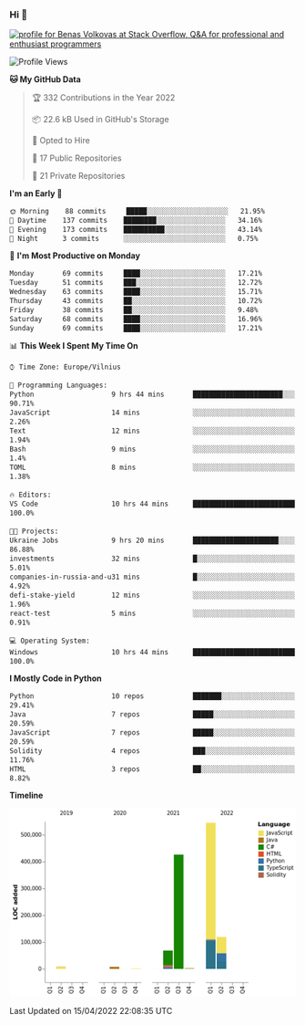 ### Hi 👋
<a href="https://stackoverflow.com/users/14954249/benas-volkovas"><img src="https://stackoverflow.com/users/flair/14954249.png?theme=dark" width="208" height="58" alt="profile for Benas Volkovas at Stack Overflow, Q&amp;A for professional and enthusiast programmers" title="profile for Benas Volkovas at Stack Overflow, Q&amp;A for professional and enthusiast programmers"></a>

<!--START_SECTION:waka-->
![Profile Views](http://img.shields.io/badge/Profile%20Views-3-blue)

**🐱 My GitHub Data** 

> 🏆 332 Contributions in the Year 2022
 > 
> 📦 22.6 kB Used in GitHub's Storage 
 > 
> 💼 Opted to Hire
 > 
> 📜 17 Public Repositories 
 > 
> 🔑 21 Private Repositories  
 > 
**I'm an Early 🐤** 

```text
🌞 Morning    88 commits     █████░░░░░░░░░░░░░░░░░░░░   21.95% 
🌆 Daytime    137 commits    ████████░░░░░░░░░░░░░░░░░   34.16% 
🌃 Evening    173 commits    ██████████░░░░░░░░░░░░░░░   43.14% 
🌙 Night      3 commits      ░░░░░░░░░░░░░░░░░░░░░░░░░   0.75%

```
📅 **I'm Most Productive on Monday** 

```text
Monday       69 commits     ████░░░░░░░░░░░░░░░░░░░░░   17.21% 
Tuesday      51 commits     ███░░░░░░░░░░░░░░░░░░░░░░   12.72% 
Wednesday    63 commits     ████░░░░░░░░░░░░░░░░░░░░░   15.71% 
Thursday     43 commits     ██░░░░░░░░░░░░░░░░░░░░░░░   10.72% 
Friday       38 commits     ██░░░░░░░░░░░░░░░░░░░░░░░   9.48% 
Saturday     68 commits     ████░░░░░░░░░░░░░░░░░░░░░   16.96% 
Sunday       69 commits     ████░░░░░░░░░░░░░░░░░░░░░   17.21%

```


📊 **This Week I Spent My Time On** 

```text
⌚︎ Time Zone: Europe/Vilnius

💬 Programming Languages: 
Python                   9 hrs 44 mins       ██████████████████████░░░   90.71% 
JavaScript               14 mins             ░░░░░░░░░░░░░░░░░░░░░░░░░   2.26% 
Text                     12 mins             ░░░░░░░░░░░░░░░░░░░░░░░░░   1.94% 
Bash                     9 mins              ░░░░░░░░░░░░░░░░░░░░░░░░░   1.4% 
TOML                     8 mins              ░░░░░░░░░░░░░░░░░░░░░░░░░   1.38%

🔥 Editors: 
VS Code                  10 hrs 44 mins      █████████████████████████   100.0%

🐱‍💻 Projects: 
Ukraine Jobs             9 hrs 20 mins       █████████████████████░░░░   86.88% 
investments              32 mins             █░░░░░░░░░░░░░░░░░░░░░░░░   5.01% 
companies-in-russia-and-u31 mins             █░░░░░░░░░░░░░░░░░░░░░░░░   4.92% 
defi-stake-yield         12 mins             ░░░░░░░░░░░░░░░░░░░░░░░░░   1.96% 
react-test               5 mins              ░░░░░░░░░░░░░░░░░░░░░░░░░   0.91%

💻 Operating System: 
Windows                  10 hrs 44 mins      █████████████████████████   100.0%

```

**I Mostly Code in Python** 

```text
Python                   10 repos            ███████░░░░░░░░░░░░░░░░░░   29.41% 
Java                     7 repos             █████░░░░░░░░░░░░░░░░░░░░   20.59% 
JavaScript               7 repos             █████░░░░░░░░░░░░░░░░░░░░   20.59% 
Solidity                 4 repos             ███░░░░░░░░░░░░░░░░░░░░░░   11.76% 
HTML                     3 repos             ██░░░░░░░░░░░░░░░░░░░░░░░   8.82%

```


**Timeline**

![Chart not found](https://raw.githubusercontent.com/BenasVolkovas/BenasVolkovas/main/charts/bar_graph.png) 


 Last Updated on 15/04/2022 22:08:35 UTC
<!--END_SECTION:waka-->
